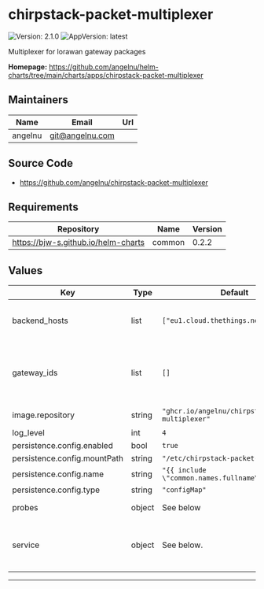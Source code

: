 # chirpstack-packet-multiplexer

![Version: 2.1.0](https://img.shields.io/badge/Version-2.1.0-informational?style=flat-square) ![AppVersion: latest](https://img.shields.io/badge/AppVersion-latest-informational?style=flat-square)

Multiplexer for lorawan gateway packages

**Homepage:** <https://github.com/angelnu/helm-charts/tree/main/charts/apps/chirpstack-packet-multiplexer>

## Maintainers

| Name | Email | Url |
| ---- | ------ | --- |
| angelnu | <git@angelnu.com> |  |

## Source Code

* <https://github.com/angelnu/chirpstack-packet-multiplexer>

## Requirements

| Repository | Name | Version |
|------------|------|---------|
| https://bjw-s.github.io/helm-charts | common | 0.2.2 |

## Values

| Key | Type | Default | Description |
|-----|------|---------|-------------|
| backend_hosts | list | `["eu1.cloud.thethings.network:1700"]` | where to send the packages to |
| gateway_ids | list | `[]` | IDs of the gateways sending packages to this server |
| image.repository | string | `"ghcr.io/angelnu/chirpstack-packet-multiplexer"` | image repository |
| log_level | int | `4` | log level |
| persistence.config.enabled | bool | `true` |  |
| persistence.config.mountPath | string | `"/etc/chirpstack-packet-multiplexer"` |  |
| persistence.config.name | string | `"{{ include \"common.names.fullname\" . }}"` |  |
| persistence.config.type | string | `"configMap"` |  |
| probes | object | See below | Dissable probes |
| service | object | See below. | Configure the services for the chart here. |

----------------------------------------------
